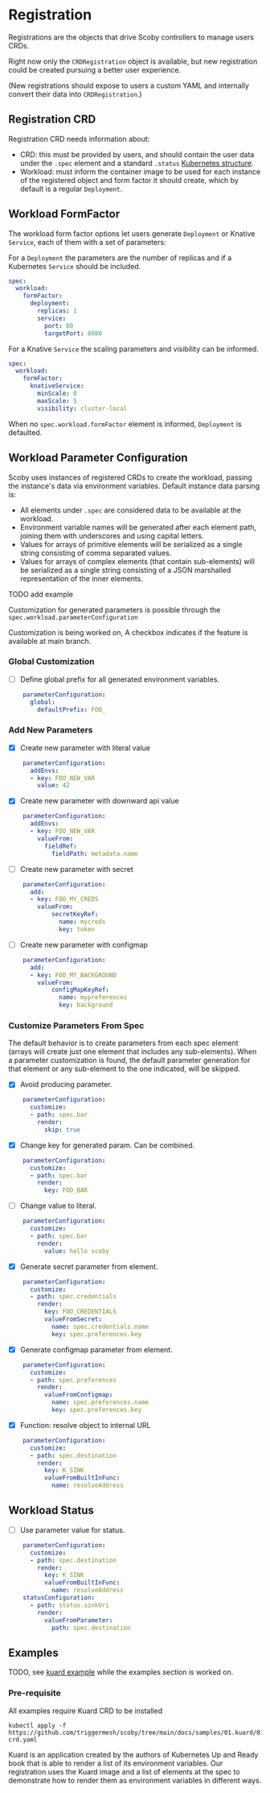 # Registration

Registrations are the objects that drive Scoby controllers to manage users CRDs.

Right now only the `CRDRegistration` object is available, but new registration could be created pursuing a better user experience.

(New registrations should expose to users a custom YAML and internally convert their data into `CRDRegistration`.)

## Registration CRD

Registration CRD needs information about:

- CRD: this must be provided by users, and should contain the user data under the `.spec` element and a standard `.status` [Kubernetes structure](https://github.com/kubernetes/community/blob/master/contributors/devel/sig-architecture/api-conventions.md#spec-and-status).
- Workload: must inform the container image to be used for each instance of the registered object and form factor it should create, which by default is a regular `Deployment`.

## Workload FormFactor

The workload form factor options let users generate `Deployment` or Knative `Service`, each of them with a set of parameters:

For a `Deployment` the parameters are the number of replicas and if a Kubernetes `Service` should be included.

```yaml
spec:
  workload:
    formFactor:
      deployment:
        replicas: 1
        service:
          port: 80
          targetPort: 8080
```

For a Knative `Service` the scaling parameters and visibility can be informed.

```yaml
spec:
  workload:
    formFactor:
      knativeService:
        minScale: 0
        maxScale: 5
        visibility: cluster-local
```

When no `spec.workload.formFactor` element is informed, `Deployment` is defaulted.

## Workload Parameter Configuration

Scoby uses instances of registered CRDs to create the workload, passing the instance's data via environment variables. Default instance data parsing is:

- All elements under `.spec` are considered data to be available at the workload.
- Environment variable names will be generated after each element path, joining them with underscores and using capital letters.
- Values for arrays of primitive elements will be serialized as a single string consisting of comma separated values.
- Values for arrays of complex elements (that contain sub-elements) will be serialized as a single string consisting of a JSON marshalled representation of the inner elements.

TODO add example

Customization for generated parameters is possible through the `spec.workload.parameterConfiguration`

Customization is being worked on, A checkbox indicates if the feature is available at main branch.

### Global Customization

- [ ] Define global prefix for all generated environment variables.

```yaml
    parameterConfiguration:
      global:
        defaultPrefix: FOO_
```

### Add New Parameters

- [x] Create new parameter with literal value

```yaml
    parameterConfiguration:
      addEnvs:
      - key: FOO_NEW_VAR
        value: 42
```

- [x] Create new parameter with downward api value

```yaml
    parameterConfiguration:
      addEnvs:
      - key: FOO_NEW_VAR
        valueFrom:
          fieldRef:
            fieldPath: metadata.name
```

- [ ] Create new parameter with secret

```yaml
    parameterConfiguration:
      add:
      - key: FOO_MY_CREDS
        valueFrom:
            secretKeyRef:
              name: mycreds
              key: token
```

- [ ] Create new parameter with configmap

```yaml
    parameterConfiguration:
      add:
      - key: FOO_MY_BACKGROUND
        valueFrom:
            configMapKeyRef:
              name: mypreferences
              key: background
```

### Customize Parameters From Spec

The default behavior is to create parameters from each spec element (arrays will create just one element that includes any sub-elements). When a parameter customization is found, the default parameter generation for that element or any sub-element to the one indicated, will be skipped.

- [x] Avoid producing parameter.

```yaml
    parameterConfiguration:
      customize:
      - path: spec.bar
        render:
          skip: true
```

- [x] Change key for generated param. Can be combined.

```yaml
    parameterConfiguration:
      customize:
      - path: spec.bar
        render:
          key: FOO_BAR
```

- [ ] Change value to literal.

```yaml
    parameterConfiguration:
      customize:
      - path: spec.bar
        render:
          value: hello scoby
```

- [x] Generate secret parameter from element.

```yaml
    parameterConfiguration:
      customize:
      - path: spec.credentials
        render:
          key: FOO_CREDENTIALS
          valueFromSecret:
            name: spec.credentials.name
            key: spec.preferences.key
```

- [x] Generate configmap parameter from element.

```yaml
    parameterConfiguration:
      customize:
      - path: spec.preferences
        render:
          valueFromConfigmap:
            name: spec.preferences.name
            key: spec.preferences.key
```

- [x] Function: resolve object to internal URL

```yaml
    parameterConfiguration:
      customize:
      - path: spec.destination
        render:
          key: K_SINK
          valueFromBuiltInFunc:
            name: resolveAddress
```

## Workload Status

- [ ] Use parameter value for status.

```yaml
    parameterConfiguration:
      customize:
      - path: spec.destination
        render:
          key: K_SINK
          valueFromBuiltInFunc:
            name: resolveAddress
    statusConfiguration:
      - path: status.sinkUri
        render:
          valueFromParameter:
            path: spec.destination
```

## Examples

TODO, see [kuard example](https://github.com/triggermesh/scoby/tree/main/docs/samples/01.kuard) while the examples section is worked on.

### Pre-requisite

All examples require Kuard CRD to be installed

```console
kubectl apply -f https://github.com/triggermesh/scoby/tree/main/docs/samples/01.kuard/01.kuard-crd.yaml
```

Kuard is an application created by the authors of Kubernetes Up and Ready book that is able to render a list of its environment variables. Our registration uses the Kuard image and a list of elements at the spec to demonstrate how to render them as environment variables in different ways.
